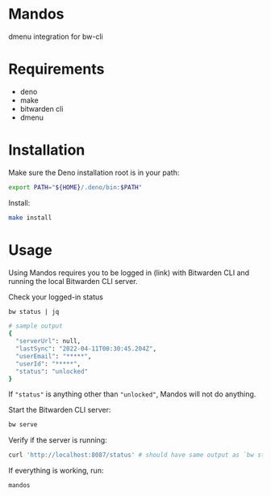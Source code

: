 # Mandos

dmenu integration for bw-cli

# Requirements

- deno
- make
- bitwarden cli
- dmenu
<!-- - xclip -->

# Installation

Make sure the Deno installation root is in your path:
```Bash
export PATH="${HOME}/.deno/bin:$PATH"
```

Install:
```Bash
make install
```

# Usage

Using Mandos requires you to be logged in (link) with Bitwarden CLI and running
the local Bitwarden CLI server.

Check your logged-in status
```Bash
bw status | jq
```
```Bash
# sample output
{
  "serverUrl": null,
  "lastSync": "2022-04-11T00:30:45.204Z",
  "userEmail": "*****",
  "userId": "*****",
  "status": "unlocked"
}
```

If `"status"` is anything other than `"unlocked"`, Mandos will not do anything.

Start the Bitwarden CLI server:
```Bash
bw serve
```

Verify if the server is running:
```Bash
curl 'http://localhost:8087/status' # should have same output as `bw status`
```

If everything is working, run:
```Bash
mandos
```

